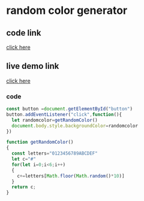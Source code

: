 # random color generator

## code link
[click here](https://stackblitz.com/edit/js-j2yhco?file=index.js)

## live demo link

[click here](https://js-j2yhco.stackblitz.io)


### code 
```javascript
const button =document.getElementById("button")
button.addEventListener("click",function(){
  let randomcolor=getRandomColor()
  document.body.style.backgroundColor=randomcolor
})

function getRandomColor()
{
  const letters="0123456789ABCDEF"
  let c="#"
  for(let i=0;i<6;i++)
  {
    c+=letters[Math.floor(Math.random()*10)]
  }
  return c;
}





```